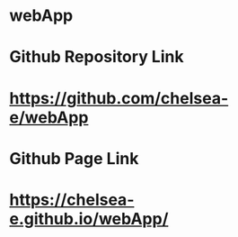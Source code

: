 # webApp
# Github Repository Link
# https://github.com/chelsea-e/webApp
# Github Page Link
# https://chelsea-e.github.io/webApp/
